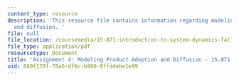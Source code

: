 ```yaml
---
content_type: resource
description: 'This resource file contains information regarding modeling product adoption
  and diffusion. '
file: null
file_location: /coursemedia/15-871-introduction-to-system-dynamics-fall-2013/660f170f78a6df6cb9008ffd4ebe1e99_MIT15_871F13_ass4.pdf
file_type: application/pdf
resourcetype: Document
title: 'Assignment 4: Modeling Product Adoption and Diffusion - 15.871 Fall 2013'
uid: 660f170f-78a6-df6c-b900-8ffd4ebe1e99
---
```

